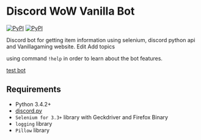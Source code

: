 # Discord WoW Vanilla Bot
[![PyPI](https://img.shields.io/pypi/v/discord.py.svg)](https://pypi.python.org/pypi/discord.py/)
[![PyPI](https://img.shields.io/pypi/pyversions/discord.py.svg)](https://pypi.python.org/pypi/discord.py/)

Discord bot for getting item information using selenium, discord python api and Vanillagaming website. Edit
Add topics

using command `!help` in order to learn about the bot features.

[test bot](https://discordapp.com/oauth2/authorize?client_id=373173447603257364&scope=bot)

## Requirements

- Python 3.4.2+
- [discord.py](https://github.com/Rapptz/discord.py)
- `Selenium for 3.3+` library with Geckdriver and Firefox Binary
- `logging` library
- `Pillow` library
